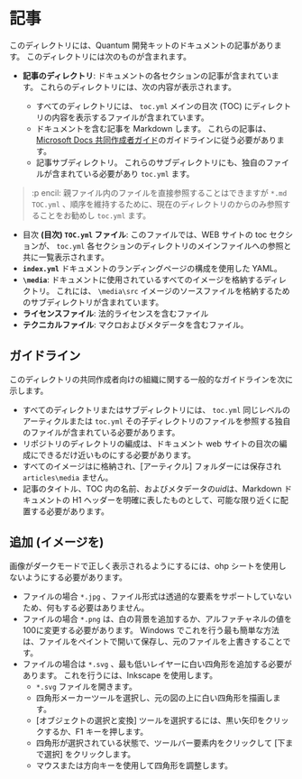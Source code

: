 # <a name="articles"></a>記事

このディレクトリには、Quantum 開発キットのドキュメントの記事があります。 このディレクトリには次のものが含まれます。

- **記事のディレクトリ**: ドキュメントの各セクションの記事が含まれています。 これらのディレクトリには、次の内容が表示されます。
  
  - すべてのディレクトリには、 `toc.yml` メインの目次 (TOC) にディレクトリの内容を表示するファイルが含まれています。
  - ドキュメントを含む記事を Markdown します。 これらの記事は、 [Microsoft Docs 共同作成者ガイド](https://docs.microsoft.com/en-us/contribute/)のガイドラインに従う必要があります。
  - 記事サブディレクトリ。 これらのサブディレクトリにも、独自のファイルが含まれている必要があり `toc.yml` ます。

> :p encil: 親ファイル内のファイルを直接参照することはできますが `*.md` `TOC.yml` 、順序を維持するために、現在のディレクトリのからのみ参照することをお勧めし `toc.yml` ます。

- 目次 **(目次) `TOC.yml` ファイル**: このファイルでは、WEB サイトの toc セクションが、 `toc.yml` 各セクションのディレクトリのメインファイルへの参照と共に一覧表示されます。
- **`index.yml`** ドキュメントのランディングページの構成を使用した YAML。
- **`\media`**: ドキュメントに使用されているすべてのイメージを格納するディレクトリ。 これには、 `\media\src` イメージのソースファイルを格納するためのサブディレクトリが含まれています。
- **ライセンスファイル**: 法的ライセンスを含むファイル
- **テクニカルファイル**: マクロおよびメタデータを含むファイル。

## <a name="guidelines"></a>ガイドライン

このディレクトリの共同作成者向けの組織に関する一般的なガイドラインを次に示します。

- すべてのディレクトリまたはサブディレクトリには、 `toc.yml` 同じレベルのアーティクルまたは `toc.yml` その子ディレクトリのファイルを参照する独自のファイルが含まれている必要があります。
- リポジトリのディレクトリの編成は、ドキュメント web サイトの目次の編成にできるだけ近いものにする必要があります。
- すべてのイメージはに格納され、[アーティクル] フォルダーには保存され `articles\media` ません。
- 記事のタイトル、TOC 内の名前、およびメタデータの*uid*は、Markdown ドキュメントの H1 ヘッダーを明確に表したものとして、可能な限り近くに配置する必要があります。

## <a name="adding-images"></a>追加 (イメージを)

画像がダークモードで正しく表示されるようにするには、ohp シートを使用しないようにする必要があります。
- ファイルの場合 `*.jpg` 、ファイル形式は透過的な要素をサポートしていないため、何もする必要はありません。
- ファイルの場合 `*.png` は、白の背景を追加するか、アルファチャネルの値を100に変更する必要があります。 Windows でこれを行う最も簡単な方法は、ファイルをペイントで開いて保存し、元のファイルを上書きすることです。
- ファイルの場合は `*.svg` 、最も低いレイヤーに白い四角形を追加する必要があります。 これを行うには、Inkscape を使用します。
  - `*.svg` ファイルを開きます。
  - 四角形メーカーツールを選択し、元の図の上に白い四角形を描画します。
  - [オブジェクトの選択と変換] ツールを選択するには、黒い矢印をクリックするか、F1 キーを押します。
  - 四角形が選択されている状態で、ツールバー要素内をクリックして [下まで選択] をクリックします。
  - マウスまたは方向キーを使用して四角形を調整します。
